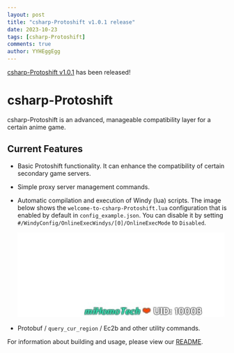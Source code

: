 ```yaml
---
layout: post
title: "csharp-Protoshift v1.0.1 release"
date: 2023-10-23
tags: [csharp-Protoshift]
comments: true
author: YYHEggEgg
---
```


[csharp-Protoshift v1.0.1](https://github.com/YYHEggEgg/csharp-Protoshift/releases/tag/v1.0.1) has been released!

# csharp-Protoshift

csharp-Protoshift is an advanced, manageable compatibility layer for a certain anime game.

## Current Features

- Basic Protoshift functionality. It can enhance the compatibility of certain secondary game servers.
- Simple proxy server management commands.
- Automatic compilation and execution of Windy (lua) scripts. The image below shows the `welcome-to-csharp-Protoshift.lua` configuration that is enabled by default in `config_example.json`. You can disable it by setting `#/WindyConfig/OnlineExecWindys/[0]/OnlineExecMode` to `Disabled`.

  ![Windy Preview](https://github.com/YYHEggEgg/csharp-Protoshift/blob/main/csharp-Protoshift/Images/windy_welcome-to-csharp-Protoshift.jpg)

- Protobuf / `query_cur_region` / Ec2b and other utility commands.

For information about building and usage, please view our [README](https://github.com/YYHEggEgg/csharp-Protoshift/blob/main/README.md).

